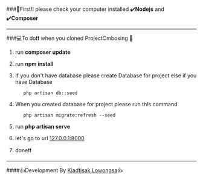 ###📢First!!
please check your computer installed ✔️**Nodejs** and ✔️**Composer**
___




###💻To do:exclamation::exclamation: when you cloned ProjectCmboxing :speech_balloon:

1. run **composer update** 


2. run **npm install**


3. If you don't have database please create Database for project
     else if you have Database

          php artisan db::seed

3. When you created database for project please run this command
     
          php artisan migrate:refresh --seed

     

     
3. run **php artisan serve** 


4. let's go to url [127.0.0.1:8000](http:://127.0.0.1:8000)


5. done:heavy_exclamation_mark::heavy_exclamation_mark:

___


####:+1:Development By [Kiadtisak Lowongsa](https://www.facebook.com/Kanty.co.th):+1:


